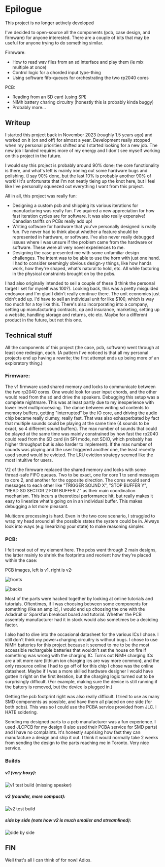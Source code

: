 # Epilogue

This project is no longer actively developed 

I've decided to open-source all the components (pcb, case design, and firmware) for anyone interested. There are a couple of bits that may be useful
for anyone trying to do something similar.

Firmware:
- How to read wav files from an sd interface and play them (ie mix multiple at once)
- Control logic for a chorded input type-thing
- Using software fifo-queues for orchestrating the two rp2040 cores 

PCB:
- Reading from an SD card (using SPI) 
- NiMh battery charing circuitry (honestly this is probably kinda buggy)
- Probably more...

## Writeup

I started this project back in November 2023 (roughly 1.5 years ago) and worked on it (on and off) for almost a year.
Development really stopped when my personal priorities shifted and I started looking for a new job. The new job I landed
requires more of my energy and I don't see myself working on this project in the future. 

I would say this project is probably around 90% done; the core functionality is there, and what's left is mainly ironing out some hardware bugs
and polishing. (I say 90% done, but the last 10% is probably another 90% of work!) It's unfortunate that I'm not neatly tieing up the knot here, but I
feel like I've personally squeezed out everything I want from this project. 

All in all, this project was really fun:
- Designing a custom pcb and shipping its various iterations for manufacturing was really fun. I've aquired a new appreciation for how fast
iteration cycles are for software. It was also really expensive! Canadian tariffs on PCBs really add up!
- Writing software for hardware that you've personally designed is really fun. I've never had to think about whether a feature should be represented in hardware, or
software. I've also never really debugged issues where I was unsure if the problem came from the hardware or software. These were all very novel 
experiences to me.
- Designing the case presented me with some unfamiliar design challenges. The intent was to be able to use the horn with just one hand. I had to consider 
seemingly obvious design-y things, like how hands work, how they're shaped, what's natural to hold, etc. All while factoring in
the physical constraints brought on by the pcbs. 

I had also originally intended to sell a couple of these (I think the personal target I set for myself was 100?). Looking back, this was a pretty misguided
endeavor and I'm glad I didn't really continue there. The unit economics just didn't add up. I'd have to sell an individual unit for like $100, which is
way too much for a toy like this. There's also incorporating into a company, setting up manufacturing contracts, qa and insurance, marketing, setting up a website,
handling storage and returns, etc etc. Maybe for a different product in the future, but not this one.


## Technical stuff

All the components of this project (the case, pcb, software) went through at least one redesign, each. (A pattern I've noticed is that all my personal projects 
end up having a rewrite; the first attempt ends up being more of an exploratory thing.)

### Firmware: 

The v1 firmware used shared memory and locks to communicate between the two rp2040 cores. One would look for user input chords, and the other would read from the sd
and drive the speakers. Debugging this setup was a complete nightmare. This was at least partly due to my inexperience with lower level multiprocessing. The dance between
writing sd contents to memory buffers, getting "interrupted" by the IO core, and driving the audio chip became really clumsy, really fast. That was also exhasperbated by fact that multiple
sounds could be playing at the same time (4 sounds to be exact, so 4 different sound buffers). The max number of sounds that could be played at the same time was mainly constrained
by how fast the rp2040 could read from the SD card (in SPI mode, not SDIO, which probably has higher throughput but is also harder to implement). If the max number of sounds was playing and
the user triggered another one, the least recently used sound would be evicted. The LRU eviction strategy seemed like the most intuitive for users.

V2 of the firmware replaced the shared memory and locks with some thread-safe FIFO queues. Two to be exact, one for core 1 to send messages to core 2, and another for the opposite direction. 
The cores would send messages to each other like "TRIGGER SOUND X", "STOP BUFFER Y", "READ SD SECTOR 2 FOR BUFFER Z" as their main coordination mechanism. This incurs a theoretical performance 
hit, but really makes it easy to linearize what's going on in an individual buffer. This makes debugging a lot more pleasant.

Multicore processing is hard. Even in the two core scenario, I struggled to wrap my head around all the possible states the system could be in. 
Always look into ways (e.g linearizing your state) to make reasoning simpler.


### PCB:

I felt most out of my element here. The pcbs went through 2 main designs, the latter mainly to shrink the footprints and reorient how they're placed within the case:


PCB images, left is v1, right is v2:

![fronts](/media/pcbfront.jpeg)

![backs](/media/pcbback.jpeg)


Most of the parts were hacked together by looking at online tutorials and tutorials. Oftentimes, if I was choosing between some components for something (like an amp ic), I would end
up choosing the one with the Adadruit or Sparkfun breakout board and tutorial. Whether the PCB assembly manufacturer had it in stock would also sometimes be a deciding factor. 

I also had to dive into the occasional datasheet for the various ICs I chose. I still don't think my
power+charging circuitry is without bugs. I chose to use NiMH batteries for this project because it seemed to me to be the most accessible rechargeble batteries that wouldn't set the house on fire
if something was wrong with the charging IC. Turns out NiMH charging ICs are a bit more rare (lithium ion charging ics are way more common), and the only resource online I had to go off of
for this chip I chose was the online datasheet. Maybe if I was a more skilled hardware designer I would have gotten it right on the first iteration, but the charging logic turned out to be surprisingly
difficult. (For example, making sure the device is still running if the battery is removed, but the device is plugged in.)

Getting the pcb footprint right was also really difficult. I tried to use as many SMD components as possible, and have them all placed on one side (for both pcbs). This was so I could use the PCBA service provided from
JLC. I HATE soldering.

Sending my designed parts to a pcb manufacturer was a fun experience. I used JLCPCB for my design (I also used their PCBA service for SMD parts) and I have no complaints. It's honestly suprising 
how fast they can manufacture a design and ship it out. I think it would normally take 2 weeks from sending the design to the parts reaching me in Toronto. Very nice service. 


### Builds

##### v1 (very boxy):
![v1 test build (missing speaker)](/media/v1.jpeg)


##### v2 (rounder, more compact):
![v2 test build](/media/v2.jpeg)

##### side by side (note how v2 is much smaller and streamlined):
![side by side](/media/sidebyside.jpeg)


## FIN

Well that's all I can think of for now! Adios.
